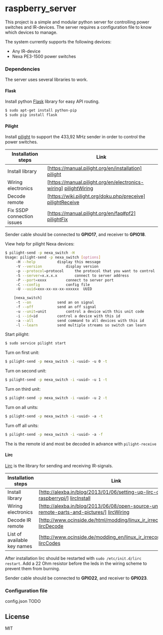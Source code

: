 # raspberry_server
This project is a simple and modular python server for controlling power switches and IR-devices. The server requires a configuration file to know which devices to manage.

The system currently supports the following devices:
  - Any IR-device
  - Nexa PE3-1500 power switches

### Dependencies
The server uses several libraries to work. 

#### Flask
Install python [Flask] library for easy API routing.

```sh
$ sudo apt-get install python-pip
$ sudo pip install flask
```

#### Pilight
Install [pilight] to support the 433,92 MHz sender in order to control the power switches.

| Installation steps | Link |
| ------ | ------ |
| Install library | [https://manual.pilight.org/en/installation] [pilight] |
| Wiring electronics | [https://manual.pilight.org/en/electronics-wiring] [pilightWiring] |
| Decode remote | [https://wiki.pilight.org/doku.php/preceive] [pilightReceive] |
| Fix SSDP connection issues | [https://manual.pilight.org/en/faq#pf2] [pilightFix]

Sender cable should be connected to **GPIO17**, and receiver to **GPIO18**.

View help for pilight Nexa devices:
```sh
$ pilight-send -p nexa_switch -H
Usage: pilight-send -p nexa_switch [options]
	 -H --help			display this message
	 -V --version			display version
	 -p --protocol=protocol		the protocol that you want to control
	 -S --server=x.x.x.x		connect to server address
	 -P --port=xxxx			connect to server port
	 -C --config			config file
	 -U --uuid=xxx-xx-xx-xx-xxxxxx	UUID

	[nexa_switch]
	 -t --on			send an on signal
	 -f --off			send an off signal
	 -u --unit=unit			control a device with this unit code
	 -i --id=id			control a device with this id
	 -a --all			send command to all devices with this id
	 -l --learn			send multiple streams so switch can learn
```

Start pilight:
```sh
$ sudo service pilight start
```

Turn on first unit:
```sh
$ pilight-send -p nexa_switch -i <uuid> -u 0 -t
```

Turn on second unit:
```sh
$ pilight-send -p nexa_switch -i <uuid> -u 1 -t
```

Turn on third unit:
```sh
$ pilight-send -p nexa_switch -i <uuid> -u 2 -t
```

Turn on all units:
```sh
$ pilight-send -p nexa_switch -i <uuid> -a -t
```

Turn off all units:
```sh
$ pilight-send -p nexa_switch -i <uuid> -a -f
```

The <uuid> is the remote id and most be decoded in advance with ```pilight-receive```

#### Lirc
[Lirc] is the library for sending and receiving IR-signals.

| Installation steps | Link |
| ------ | ------ |
| Install library | [http://alexba.in/blog/2013/01/06/setting-up-lirc-on-the-raspberrypi/] [lircInstall] |
| Wiring electronics | [http://alexba.in/blog/2013/06/08/open-source-universal-remote-parts-and-pictures/] [lircWiring] |
| Decode IR remote | [http://www.ocinside.de/html/modding/linux_ir_irrecord_guide.html] [lircDecode] |
| List of available key names | [http://www.ocinside.de/modding_en/linux_ir_irrecord_list/] [lircCodes]

After installation lirc should be restarted with ```sudo /etc/init.d/lirc restart```. Add a 22 Ohm resistor before the leds in the wiring scheme to prevent them from burning.

Sender cable should be connected to **GPIO22**, and receiver to **GPIO23**.

### Configuration file
config.json
TODO

License
----

MIT

   [flask]: <http://flask.pocoo.org/>
   [pilight]: <https://manual.pilight.org/en/installation>
   [pilightReceive]: <https://wiki.pilight.org/doku.php/preceive>
   [pilightFix]: <https://manual.pilight.org/en/faq#pf2>
   [pilightWiring]: <https://manual.pilight.org/en/electronics-wiring>
   [Lirc]: <http://www.lirc.org/>
   [lircInstall]: <http://alexba.in/blog/2013/01/06/setting-up-lirc-on-the-raspberrypi/>
   [lircCodes]: <http://www.ocinside.de/modding_en/linux_ir_irrecord_list/>
   [lircDecode]: <http://www.ocinside.de/html/modding/linux_ir_irrecord_guide.html>
   [lircWiring]: <http://alexba.in/blog/2013/06/08/open-source-universal-remote-parts-and-pictures/>
